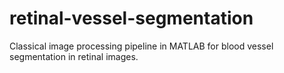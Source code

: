 # retinal-vessel-segmentation
Classical image processing pipeline in MATLAB for blood vessel segmentation in retinal images.
